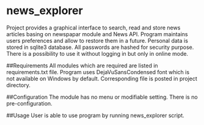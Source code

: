 # news_explorer

Project provides a graphical interface to search, read and store news articles basing on
newspapar module and News API. Program maintains users preferences and allow to restore them in a future.
Personal data is stored in sqlite3 database. All passwords are hashed for security purpose.
There is a possibility to use it without logging in but only in online mode. 



##Requirements
All modules which are required are listed in requirements.txt file.
Program uses DejaVuSansCondensed font which is not available on Windows by default.
Corresponding file is posted in project directory.


##Configuration
The module has no menu or modifiable setting. There is no pre-configuration.


##Usage
User is able to use program by running news_explorer script.
